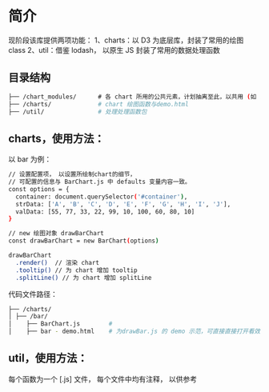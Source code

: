 # 简介
现阶段该库提供两项功能：
1、charts：以 D3 为底层库，封装了常用的绘图 class
2、util：借鉴 lodash， 以原生 JS 封装了常用的数据处理函数

## 目录结构
```bash
├── /chart_modules/      # 各 chart 所用的公共元素，计划抽离至此，以共用 (如 splitline/tooltip 等)
├── /charts/             # chart 绘图函数与demo.html 
├── /util/               # 处理处理函数包
```

## charts，使用方法：
以 bar 为例：
```bash
// 设置配置项， 以设置所绘制chart的细节，
// 可配置的信息与 BarChart.js 中 defaults 变量内容一致。
const options = {
  container: document.querySelector('#container'),
  strData: ['A', 'B', 'C', 'D', 'E', 'F', 'G', 'H', 'I', 'J'],
  valData: [55, 77, 33, 22, 99, 10, 100, 60, 80, 10]
}

// new 绘图对象 drawBarChart
const drawBarChart = new BarChart(options)

drawBarChart
  .render()  // 渲染 chart
  .tooltip() // 为 chart 增加 tooltip
  .splitLine() // 为 chart 增加 splitLine
```



代码文件路径：
```bash
├── /charts/          
│ ├── /bar/       
│    ├── BarChart.js        # 
│    ├── bar - demo.html    # 为drawBar.js 的 demo 示范，可直接直接打开看效果
```

## util，使用方法：
每个函数为一个 [.js] 文件， 每个文件中均有注释， 以供参考